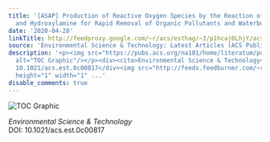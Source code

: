 ```yaml
---
title: '[ASAP] Production of Reactive Oxygen Species by the Reaction of Periodate
  and Hydroxylamine for Rapid Removal of Organic Pollutants and Waterborne Bacteria'
date: '2020-04-28'
linkTitle: http://feedproxy.google.com/~r/acs/esthag/~3/p1hcaj0LhjY/acs.est.0c00817
source: 'Environmental Science & Technology: Latest Articles (ACS Publications)'
description: '<p><img src="https://pubs.acs.org/na101/home/literatum/publisher/achs/journals/content/esthag/0/esthag.ahead-of-print/acs.est.0c00817/20200428/images/medium/es0c00817_0008.gif"
  alt="TOC Graphic"/></p><div><cite>Environmental Science & Technology</cite></div><div>DOI:
  10.1021/acs.est.0c00817</div><img src="http://feeds.feedburner.com/~r/acs/esthag/~4/p1hcaj0LhjY"
  height="1" width="1" ...'
disable_comments: true
---
```

<p><img src="https://pubs.acs.org/na101/home/literatum/publisher/achs/journals/content/esthag/0/esthag.ahead-of-print/acs.est.0c00817/20200428/images/medium/es0c00817_0008.gif" alt="TOC Graphic"/></p><div><cite>Environmental Science & Technology</cite></div><div>DOI: 10.1021/acs.est.0c00817</div><img src="http://feeds.feedburner.com/~r/acs/esthag/~4/p1hcaj0LhjY" height="1" width="1" ...